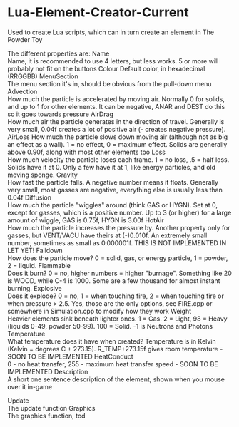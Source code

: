 Lua-Element-Creator-Current
===========================

Used to create Lua scripts, which can in turn create an element in The Powder Toy

The different properties are:
Name	 
  Name, it is recommended to use 4 letters, but less works. 5 or more will probably not fit on the buttons
Colour
  Default color, in hexadecimal (RRGGBB)
MenuSection	 
  The menu section it's in, should be obvious from the pull-down menu
Advection	 
  How much the particle is accelerated by moving air. Normally 0 for solids, and up to 1 for other elements. It can be    negative, ANAR and DEST do this so it goes towards pressure
AirDrag	 
  How much air the particle generates in the direction of travel. Generally is very small, 0.04f creates a lot of
  positive air (- creates negative pressure).
AirLoss	
  How much the particle slows down moving air (although not as big an effect as a wall). 1 = no effect, 0 = maximum
  effect. Solids are generally above 0.90f, along with most other elements too
Loss	 
  How much velocity the particle loses each frame. 1 = no loss, .5 = half loss. Solids have it at 0. Only a few have it   at 1, like energy particles, and old moving sponge.
Gravity	 
  How fast the particle falls. A negative number means it floats. Generally very small, most gasses are negative,
  everything else is usually less than 0.04f
Diffusion	 
  How much the particle "wiggles" around (think GAS or HYGN). Set at 0, except for gasses, which is a positive number.    Up to 3 (or higher) for a large amount of wiggle, GAS is 0.75f, HYGN is 3.00f
HotAir	
  How much the particle increases the pressure by. Another property only for gasses, but VENT/VACU have theirs at
  (-)0.010f. An extremely small number, sometimes as small as 0.000001f. THIS IS NOT IMPLEMENTED IN LET YET!
Falldown	 
  How does the particle move? 0 = solid, gas, or energy particle, 1 = powder, 2 = liquid.
Flammable	 
  Does it burn? 0 = no, higher numbers = higher "burnage". Something like 20 is WOOD, while C-4 is 1000. Some are a few   thousand for almost instant burning.
Explosive	 
  Does it explode? 0 = no, 1 = when touching fire, 2 = when touching fire or when pressure > 2.5. Yes, those are the      only options, see FIRE.cpp or somewhere in Simulation.cpp to modify how they work
Weight	 
  Heavier elements sink beneath lighter ones. 1 = Gas. 2 = Light, 98 = Heavy (liquids 0-49, powder 50-99). 100 = Solid.   -1 is Neutrons and Photons
Temperature	 
  What temperature does it have when created? Temperature is in Kelvin (Kelvin = degrees C + 273.15). R_TEMP+273.15f      gives room temperature - SOON TO BE IMPLEMENTED
HeatConduct	 
  0 - no heat transfer, 255 - maximum heat transfer speed - SOON TO BE IMPLEMENTED
Description	 
  A short one sentence description of the element, shown when you mouse over it in-game
  
Update	 
  The update function
Graphics	 
  The graphics function, tod
